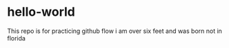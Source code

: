 # hello-world
This repo is for practicing github flow
i am over six feet and was born not in florida
